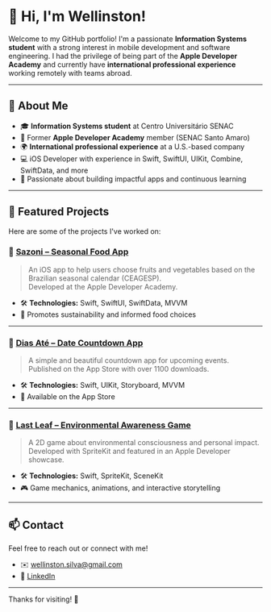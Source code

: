 # 👋 Hi, I'm Wellinston!

Welcome to my GitHub portfolio! I'm a passionate **Information Systems student** with a strong interest in mobile development and software engineering. I had the privilege of being part of the **Apple Developer Academy** and currently have **international professional experience** working remotely with teams abroad.

---

## 💼 About Me

- 🎓 **Information Systems student** at Centro Universitário SENAC
- 🍎 Former **Apple Developer Academy** member (SENAC Santo Amaro)
- 🌍 **International professional experience** at a U.S.-based company
- 💻 iOS Developer with experience in Swift, SwiftUI, UIKit, Combine, SwiftData, and more
- 🚀 Passionate about building impactful apps and continuous learning

---

## 📁 Featured Projects

Here are some of the projects I've worked on:

### 🔹 [Sazoni – Seasonal Food App](https://github.com/pedrohemmel/Sazoni)
> An iOS app to help users choose fruits and vegetables based on the Brazilian seasonal calendar (CEAGESP).  
> Developed at the Apple Developer Academy.

- 🛠 **Technologies:** Swift, SwiftUI, SwiftData, MVVM
- 🌱 Promotes sustainability and informed food choices

---

### 🔹 [Dias Até – Date Countdown App](https://github.com/NatanCR/DiasAteApp)
> A simple and beautiful countdown app for upcoming events.  
> Published on the App Store with over 1100 downloads.

- 🛠 **Technologies:** Swift, UIKit, Storyboard, MVVM
- 📱 Available on the App Store

---

### 🔹 [Last Leaf – Environmental Awareness Game](https://github.com/oManhattan/MiniChallenge002)
> A 2D game about environmental consciousness and personal impact.  
> Developed with SpriteKit and featured in an Apple Developer showcase.

- 🛠 **Technologies:** Swift, SpriteKit, SceneKit
- 🎮 Game mechanics, animations, and interactive storytelling

---

## 📫 Contact

Feel free to reach out or connect with me!

- ✉️ wellinston.silva@gmail.com
- 💼 [LinkedIn](https://www.linkedin.com/in/wellinston/) 

---

Thanks for visiting! 🌟
